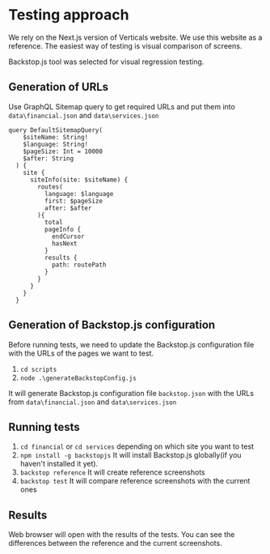 # Testing approach

We rely on the Next.js version of Verticals website. We use this website as a reference.
The easiest way of testing is visual comparison of screens.

Backstop.js tool was selected for visual regression testing.

## Generation of URLs

Use GraphQL Sitemap query to get required URLs and put them into `data\financial.json` and `data\services.json`

```
query DefaultSitemapQuery(
    $siteName: String!
    $language: String!
    $pageSize: Int = 10000
    $after: String
  ) {
    site {
      siteInfo(site: $siteName) {
        routes(
          language: $language
          first: $pageSize
          after: $after
        ){
          total
          pageInfo {
            endCursor
            hasNext
          }
          results {
            path: routePath
          }
        }
      }
    }
  }
```

## Generation of Backstop.js configuration

Before running tests, we need to update the Backstop.js configuration file with the URLs of the pages we want to test.

1. `cd scripts`
2. `node .\generateBackstopConfig.js`

It will generate Backstop.js configuration file `backstop.json` with the URLs from `data\financial.json` and `data\services.json`

## Running tests

1. `cd financial` or `cd services` depending on which site you want to test
2. `npm install -g backstopjs` It will install Backstop.js globally(if you haven't installed it yet).
3. `backstop reference` It will create reference screenshots
4. `backstop test` It will compare reference screenshots with the current ones

## Results

Web browser will open with the results of the tests. You can see the differences between the reference and the current screenshots.
